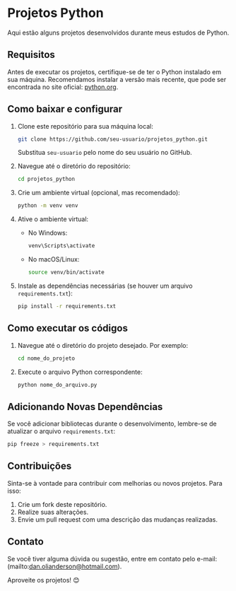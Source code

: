 # Projetos Python

Aqui estão alguns projetos desenvolvidos durante meus estudos de Python.

## Requisitos

Antes de executar os projetos, certifique-se de ter o Python instalado em sua máquina. Recomendamos instalar a versão mais recente, que pode ser encontrada no site oficial: [python.org](https://www.python.org/downloads/).

## Como baixar e configurar

1. Clone este repositório para sua máquina local:

   ```bash
   git clone https://github.com/seu-usuario/projetos_python.git
   ```

   Substitua `seu-usuario` pelo nome do seu usuário no GitHub.

2. Navegue até o diretório do repositório:

   ```bash
   cd projetos_python
   ```

3. Crie um ambiente virtual (opcional, mas recomendado):

   ```bash
   python -m venv venv
   ```

4. Ative o ambiente virtual:

   - No Windows:
     ```bash
     venv\Scripts\activate
     ```
   - No macOS/Linux:
     ```bash
     source venv/bin/activate
     ```

5. Instale as dependências necessárias (se houver um arquivo `requirements.txt`):

   ```bash
   pip install -r requirements.txt
   ```

## Como executar os códigos

1. Navegue até o diretório do projeto desejado. Por exemplo:

   ```bash
   cd nome_do_projeto
   ```

2. Execute o arquivo Python correspondente:

   ```bash
   python nome_do_arquivo.py
   ```

## Adicionando Novas Dependências

Se você adicionar bibliotecas durante o desenvolvimento, lembre-se de atualizar o arquivo `requirements.txt`:

```bash
pip freeze > requirements.txt
```

## Contribuições

Sinta-se à vontade para contribuir com melhorias ou novos projetos. Para isso:

1. Crie um fork deste repositório.
2. Realize suas alterações.
3. Envie um pull request com uma descrição das mudanças realizadas.

## Contato

Se você tiver alguma dúvida ou sugestão, entre em contato pelo e-mail:(mailto\:dan.olianderson@hotmail.com).

Aproveite os projetos! 😊

